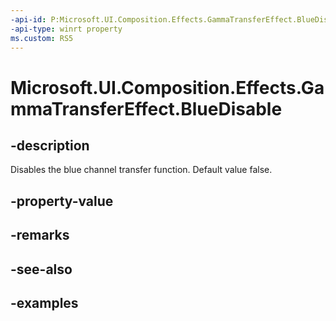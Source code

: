 ```yaml
---
-api-id: P:Microsoft.UI.Composition.Effects.GammaTransferEffect.BlueDisable
-api-type: winrt property
ms.custom: RS5
---
```


<!-- Property syntax.
public bool BlueDisable { get;  set; }
-->

# Microsoft.UI.Composition.Effects.GammaTransferEffect.BlueDisable

## -description
Disables the blue channel transfer function. Default value false.

## -property-value

## -remarks

## -see-also

## -examples

